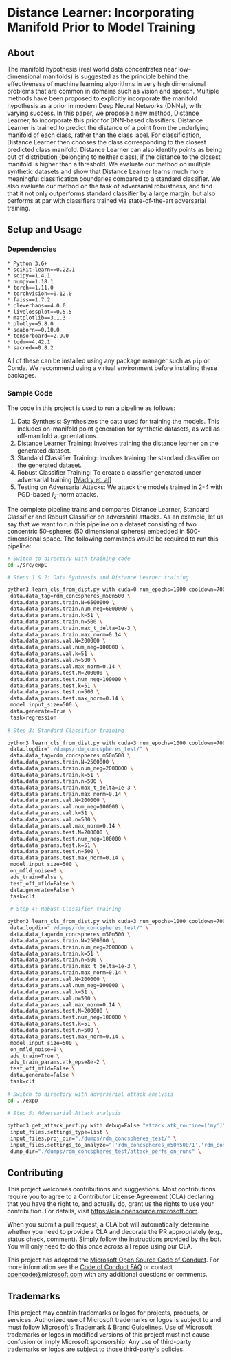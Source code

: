 # Distance Learner: Incorporating Manifold Prior to Model Training

## About

The manifold hypothesis (real world data concentrates near low-dimensional manifolds) is suggested as the principle behind the effectiveness of machine learning algorithms in very high dimensional problems that are common in domains such as vision and speech. Multiple methods have been proposed to explicitly incorporate the manifold hypothesis as a prior in modern Deep Neural Networks (DNNs), with varying success. In this paper, we propose a new method, Distance Learner, to incorporate this prior for DNN-based classifiers. Distance Learner is trained to predict the distance of a point from the underlying manifold of each class, rather than the class label. For classification, Distance Learner then chooses the class corresponding to the closest predicted class manifold. Distance Learner can also identify points as being out of distribution (belonging to neither class), if the distance to the closest manifold is higher than a threshold. We evaluate our method on multiple synthetic datasets and show that Distance Learner learns much more meaningful classification boundaries compared to a standard classifier. We also evaluate our method on the task of adversarial robustness, and find that it not only outperforms standard classifier by a large margin, but also performs at par with classifiers trained via state-of-the-art adversarial training.

## Setup and Usage

### Dependencies

```
* Python 3.6+
* scikit-learn==0.22.1
* scipy==1.4.1
* numpy==1.18.1
* torch==1.11.0
* torchvision==0.12.0
* faiss==1.7.2
* cleverhans==4.0.0
* livelossplot==0.5.5
* matplotlib==3.1.3
* plotly==5.8.0
* seaborn==0.10.0
* tensorboard==2.9.0
* tqdm==4.42.1
* sacred==0.8.2
```

All of these can be installed using any package manager such as `pip` or Conda. We recommend using a virtual environment before installing these packages.

### Sample Code

The code in this project is used to run a pipeline as follows:

1. Data Synthesis: Synthesizes the data used for training the models. This includes on-manifold point generation for synthetic datasets, as well as off-manifold augmentations.
2. Distance Learner Training: Involves training the distance learner on the generated dataset.
3. Standard Classifier Training: Involves training the standard classifier on the generated dataset.
4. Robust Classifier Training: To create a classifier generated under adversarial training [[Madry et. al]](https://arxiv.org/abs/1706.06083)
5. Testing on Adversarial Attacks: We attack the models trained in 2-4 with PGD-based $l_2$-norm attacks.

The complete pipeline trains and compares Distance Learner, Standard Classifier and Robust Classifier on adversarial attacks. As an example, let us say that we want to run this pipeline on a dataset consisting of two concentric 50-spheres (50 dimensional spheres) embedded in 500-dimensional space. The following commands would be required to run this pipeline:

```bash
# Switch to directory with training code
cd ./src/expC

# Steps 1 & 2: Data Synthesis and Distance Learner training

python3 learn_cls_from_dist.py with cuda=0 num_epochs=1000 cooldown=700 warmup=10 lr=1.5e-5 batch_size=4096 debug=False loss_func=std_mse tgtname=normed_actual_distances data.mtype=inf-conc-spheres data.logdir="./dumps/rdm_concspheres_test/" \
 data.data_tag=rdm_concspheres_m50n500 \
 data.data_params.train.N=6500000 \
 data.data_params.train.num_neg=6000000 \
 data.data_params.train.k=51 \
 data.data_params.train.n=500 \
 data.data_params.train.max_t_delta=1e-3 \
 data.data_params.train.max_norm=0.14 \
 data.data_params.val.N=200000 \
 data.data_params.val.num_neg=100000 \
 data.data_params.val.k=51 \
 data.data_params.val.n=500 \
 data.data_params.val.max_norm=0.14 \
 data.data_params.test.N=200000 \
 data.data_params.test.num_neg=100000 \
 data.data_params.test.k=51 \
 data.data_params.test.n=500 \
 data.data_params.test.max_norm=0.14 \
 model.input_size=500 \
 data.generate=True \
 task=regression
 
# Step 3: Standard Classifier training

python3 learn_cls_from_dist.py with cuda=3 num_epochs=1000 cooldown=700 warmup=10 lr=8e-5 batch_size=4096 debug=False data.mtype=inf-conc-spheres \
 data.logdir="./dumps/rdm_concspheres_test/" \
 data.data_tag=rdm_concspheres_m50n500 \
 data.data_params.train.N=2500000 \
 data.data_params.train.num_neg=2000000 \
 data.data_params.train.k=51 \
 data.data_params.train.n=500 \
 data.data_params.train.max_t_delta=1e-3 \
 data.data_params.train.max_norm=0.14 \
 data.data_params.val.N=200000 \
 data.data_params.val.num_neg=100000 \
 data.data_params.val.k=51 \
 data.data_params.val.n=500 \
 data.data_params.val.max_norm=0.14 \
 data.data_params.test.N=200000 \
 data.data_params.test.num_neg=100000 \
 data.data_params.test.k=51 \
 data.data_params.test.n=500 \
 data.data_params.test.max_norm=0.14 \
 model.input_size=500 \
 on_mfld_noise=0 \
 adv_train=False \
 test_off_mfld=False \
 data.generate=False \
 task=clf
 
 # Step 4: Robust Classifier training

python3 learn_cls_from_dist.py with cuda=3 num_epochs=1000 cooldown=700 warmup=10 lr=8e-5 batch_size=4096 debug=False data.mtype=inf-conc-spheres \
 data.logdir="./dumps/rdm_concspheres_test/" \
 data.data_tag=rdm_concspheres_m50n500 \
 data.data_params.train.N=2500000 \
 data.data_params.train.num_neg=2000000 \
 data.data_params.train.k=51 \
 data.data_params.train.n=500 \
 data.data_params.train.max_t_delta=1e-3 \
 data.data_params.train.max_norm=0.14 \
 data.data_params.val.N=200000 \
 data.data_params.val.num_neg=100000 \
 data.data_params.val.k=51 \
 data.data_params.val.n=500 \
 data.data_params.val.max_norm=0.14 \
 data.data_params.test.N=200000 \
 data.data_params.test.num_neg=100000 \
 data.data_params.test.k=51 \
 data.data_params.test.n=500 \
 data.data_params.test.max_norm=0.14 \
 model.input_size=500 \
 on_mfld_noise=0 \
 adv_train=True \
 adv_train_params.atk_eps=8e-2 \
 test_off_mfld=False \
 data.generate=False \
 task=clf
 
# Switch to directory with adversarial attack analysis
cd ../expD
 
# Step 5: Adversarial Attack analysis

python3 get_attack_perf.py with debug=False "attack.atk_routine=['my']" \
 input_files.settings_type=list \
 input_files.proj_dir="./dumps/rdm_concspheres_test/" \
 input_files.settings_to_analyze="['rdm_concspheres_m50n500/1','rdm_concspheres_m50n500/2', 'rdm_concspheres_m50n500/3']" \
 dump_dir="./dumps/rdm_concspheres_test/attack_perfs_on_runs" \
```




## Contributing

This project welcomes contributions and suggestions.  Most contributions require you to agree to a
Contributor License Agreement (CLA) declaring that you have the right to, and actually do, grant us
the rights to use your contribution. For details, visit https://cla.opensource.microsoft.com.

When you submit a pull request, a CLA bot will automatically determine whether you need to provide
a CLA and decorate the PR appropriately (e.g., status check, comment). Simply follow the instructions
provided by the bot. You will only need to do this once across all repos using our CLA.

This project has adopted the [Microsoft Open Source Code of Conduct](https://opensource.microsoft.com/codeofconduct/).
For more information see the [Code of Conduct FAQ](https://opensource.microsoft.com/codeofconduct/faq/) or
contact [opencode@microsoft.com](mailto:opencode@microsoft.com) with any additional questions or comments.

## Trademarks

This project may contain trademarks or logos for projects, products, or services. Authorized use of Microsoft 
trademarks or logos is subject to and must follow 
[Microsoft's Trademark & Brand Guidelines](https://www.microsoft.com/en-us/legal/intellectualproperty/trademarks/usage/general).
Use of Microsoft trademarks or logos in modified versions of this project must not cause confusion or imply Microsoft sponsorship.
Any use of third-party trademarks or logos are subject to those third-party's policies.
